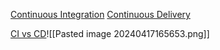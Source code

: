 [Continuous Integration](https://www.goretro.ai/post/what-is-continuous-integration-in-scrum)
[Continuous Delivery](https://en.wikipedia.org/wiki/Continuous_delivery "Continuous delivery")

[CI vs CD](https://www.redhat.com/it/topics/devops/what-is-ci-cd)![[Pasted image 20240417165653.png]]